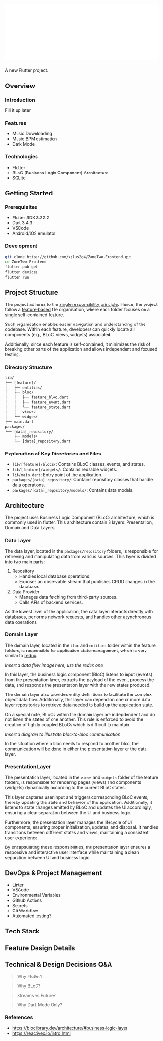 <!-- # <img src="https://github.com/xplus2g4/ZoneTwo-Frontend/blob/staging/assets/logo.png?raw=true" width=50 height=50> ZoneTwo -->

# ![logo](/assets/logo_md.png)

A new Flutter project.

## Overview

### Introduction

Fill it up later

### Features

- Music Downloading
- Music BPM estimation
- Dark Mode

### Technologies

- Flutter
- BLoC (Business Logic Component) Architecture
- SQLite

## Getting Started

### Prerequisites

- Flutter SDK 3.22.2
- Dart 3.4.3
- VSCode
- Android/iOS emulator

### Development

```bash
git clone https://github.com/xplus2g4/ZoneTwo-Frontend.git
cd ZoneTwo-Frontend
flutter pub get
flutter devices
flutter run
```

## Project Structure

The project adheres to the [single responsibility principle](https://en.wikipedia.org/wiki/Single-responsibility_principle). Hence, the project follow a <ins>feature-based</ins> file organisation, where each folder focuses on a single self-contained feature.

Such organisation enables easier navigation and understanding of the codebase. Within each feature, developers can quickly locate all components (e.g., BLoC, views, widgets) associated.

Additionally, since each feature is self-contained, it minimizes the risk of breaking other parts of the application and allows independent and focused testing.

### Directory Structure

```
lib/
├── [feature]/
│   ├── entities/
│   ├── bloc/
│   │   ├── feature_bloc.dart
│   │   ├── feature_event.dart
│   │   └── feature_state.dart
│   ├── views/
│   └── widges/
├── main.dart
packages/
└── [data]_repository/
    ├── models/
    └── [data]_repository.dart
```

### Explanation of Key Directories and Files

- `lib/[feature]/blocs/`: Contains BLoC classes, events, and states.
- `lib/[feature]/widgets/`: Contains reusable widgets.
- `lib/main.dart`: Entry point of the application.
- `packages/[data]_repository/`: Contains repository classes that handle data operations.
- `packages/[data]_repository/models/`: Contains data models.

## Architecture

The project uses Business Logic Component (BLoC) architecture, which is commonly used in flutter. This architecture contain 3 layers: Presentation, Domain and Data Layers.

### Data Layer

The data layer, located in the `packages/repository` folders, is responsible for retrieving and manipulating data from various sources. This layer is divided into two main parts:

1. Repository
   - Handles local database operations.
   - Exposes an observable stream that publishes CRUD changes in the database.
2. Data Provider
   - Manages data fetching from third-party sources.
   - Calls APIs of backend services.

As the lowest level of the application, the data layer interacts directly with databases, performs network requests, and handles other asynchronous data operations.

### Domain Layer

The domain layer, located in the `bloc` and `entities` folder within the feature folders, is responsible for application state management, which is very similar to [redux](https://redux.js.org/tutorials/essentials/part-1-overview-concepts).

_Insert a data flow image here, use the redux one_

In this layer, the business logic component (BloC) listens to input (events) from the presentation layer, extracts the payload of the event, process the data, and responds the presentation layer with the new states produced.

The domain layer also provides entity definitions to facilitate the complex object data flow. Additionally, this layer can depend on one or more data layer repositories to retrieve data needed to build up the application state.

On a special note, BLoCs within the domain layer are indepdendent and do not listen the states of one another. This rule is enforced to avoid the creation of tightly coupled BLoCs which is difficult to maintain.

_Insert a diagram to illustrate bloc-to-bloc communication_

In the situation where a bloc needs to respond to another bloc, the communication will be done in either the presentation layer or the data layer.

### Presentation Layer

The presentation layer, located in the `views` and `widgets` folder of the feature folders, is responsible for rendering pages (views) and components (widgets) dynamically according to the current BLoC states.

This layer captures user input and triggers corresponding BLoC events, thereby updating the state and behavior of the application. Additionally, it listens to state changes emitted by BLoC and updates the UI accordingly, ensuring a clear separation between the UI and business logic.

Furthermore, the presentation layer manages the lifecycle of UI components, ensuring proper initialization, updates, and disposal. It handles transitions between different states and views, maintaining a consistent user experience.

By encapsulating these responsibilities, the presentation layer ensures a responsive and interactive user interface while maintaining a clean separation between UI and business logic.

## DevOps & Project Management

- Linter
- VSCode
- Environmental Variables
- Github Actions
- Secrets
- Git Workflow
- Automated testing?

## Tech Stack

## Feature Design Details

## Technical & Design Decisions Q&A

> Why Flutter?

> Why BLoC?

> Streams vs Future?

> Why Dark Mode Only?

### References

- https://bloclibrary.dev/architecture/#business-logic-layer
- https://reactivex.io/intro.html
